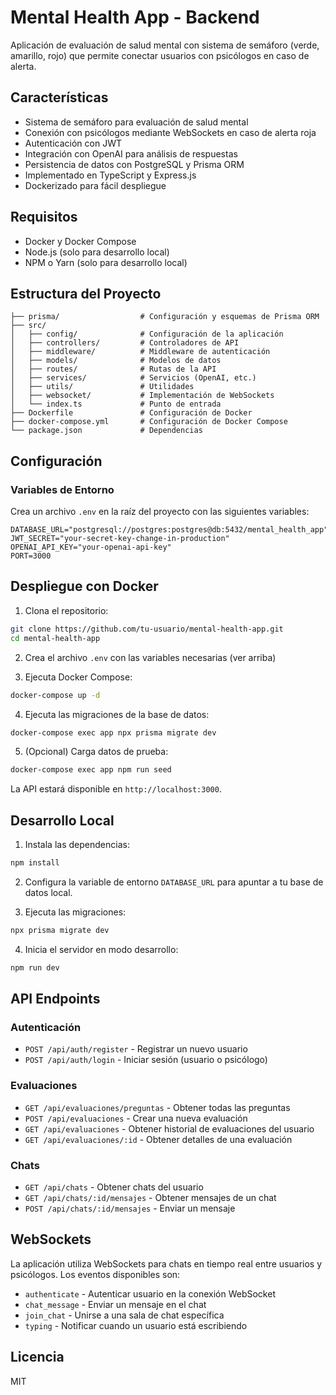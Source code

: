 # Mental Health App - Backend

Aplicación de evaluación de salud mental con sistema de semáforo (verde, amarillo, rojo) que permite conectar usuarios con psicólogos en caso de alerta.

## Características

- Sistema de semáforo para evaluación de salud mental
- Conexión con psicólogos mediante WebSockets en caso de alerta roja
- Autenticación con JWT
- Integración con OpenAI para análisis de respuestas
- Persistencia de datos con PostgreSQL y Prisma ORM
- Implementado en TypeScript y Express.js
- Dockerizado para fácil despliegue

## Requisitos

- Docker y Docker Compose
- Node.js (solo para desarrollo local)
- NPM o Yarn (solo para desarrollo local)

## Estructura del Proyecto

```
├── prisma/                  # Configuración y esquemas de Prisma ORM
├── src/
│   ├── config/              # Configuración de la aplicación
│   ├── controllers/         # Controladores de API
│   ├── middleware/          # Middleware de autenticación
│   ├── models/              # Modelos de datos
│   ├── routes/              # Rutas de la API
│   ├── services/            # Servicios (OpenAI, etc.)
│   ├── utils/               # Utilidades
│   ├── websocket/           # Implementación de WebSockets
│   └── index.ts             # Punto de entrada
├── Dockerfile               # Configuración de Docker
├── docker-compose.yml       # Configuración de Docker Compose
└── package.json             # Dependencias
```

## Configuración

### Variables de Entorno

Crea un archivo `.env` en la raíz del proyecto con las siguientes variables:

```
DATABASE_URL="postgresql://postgres:postgres@db:5432/mental_health_app"
JWT_SECRET="your-secret-key-change-in-production"
OPENAI_API_KEY="your-openai-api-key"
PORT=3000
```

## Despliegue con Docker

1. Clona el repositorio:

```bash
git clone https://github.com/tu-usuario/mental-health-app.git
cd mental-health-app
```

2. Crea el archivo `.env` con las variables necesarias (ver arriba)

3. Ejecuta Docker Compose:

```bash
docker-compose up -d
```

4. Ejecuta las migraciones de la base de datos:

```bash
docker-compose exec app npx prisma migrate dev
```

5. (Opcional) Carga datos de prueba:

```bash
docker-compose exec app npm run seed
```

La API estará disponible en `http://localhost:3000`.

## Desarrollo Local

1. Instala las dependencias:

```bash
npm install
```

2. Configura la variable de entorno `DATABASE_URL` para apuntar a tu base de datos local.

3. Ejecuta las migraciones:

```bash
npx prisma migrate dev
```

4. Inicia el servidor en modo desarrollo:

```bash
npm run dev
```

## API Endpoints

### Autenticación

- `POST /api/auth/register` - Registrar un nuevo usuario
- `POST /api/auth/login` - Iniciar sesión (usuario o psicólogo)

### Evaluaciones

- `GET /api/evaluaciones/preguntas` - Obtener todas las preguntas
- `POST /api/evaluaciones` - Crear una nueva evaluación
- `GET /api/evaluaciones` - Obtener historial de evaluaciones del usuario
- `GET /api/evaluaciones/:id` - Obtener detalles de una evaluación

### Chats

- `GET /api/chats` - Obtener chats del usuario
- `GET /api/chats/:id/mensajes` - Obtener mensajes de un chat
- `POST /api/chats/:id/mensajes` - Enviar un mensaje

## WebSockets

La aplicación utiliza WebSockets para chats en tiempo real entre usuarios y psicólogos. Los eventos disponibles son:

- `authenticate` - Autenticar usuario en la conexión WebSocket
- `chat_message` - Enviar un mensaje en el chat
- `join_chat` - Unirse a una sala de chat específica
- `typing` - Notificar cuando un usuario está escribiendo

## Licencia

MIT 